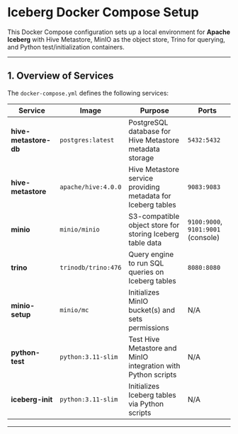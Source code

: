 # Iceberg Docker Compose Setup

This Docker Compose configuration sets up a local environment for **Apache Iceberg** with Hive Metastore, MinIO as the object store, Trino for querying, and Python test/initialization containers.

---

## **1. Overview of Services**

The `docker-compose.yml` defines the following services:

| Service | Image | Purpose | Ports |
|---------|-------|---------|-------|
| **hive-metastore-db** | `postgres:latest` | PostgreSQL database for Hive Metastore metadata storage | `5432:5432` |
| **hive-metastore** | `apache/hive:4.0.0` | Hive Metastore service providing metadata for Iceberg tables | `9083:9083` |
| **minio** | `minio/minio` | S3-compatible object store for storing Iceberg table data | `9100:9000`, `9101:9001` (console) |
| **trino** | `trinodb/trino:476` | Query engine to run SQL queries on Iceberg tables | `8080:8080` |
| **minio-setup** | `minio/mc` | Initializes MinIO bucket(s) and sets permissions | N/A |
| **python-test** | `python:3.11-slim` | Test Hive Metastore and MinIO integration with Python scripts | N/A |
| **iceberg-init** | `python:3.11-slim` | Initializes Iceberg tables via Python scripts | N/A |

---
